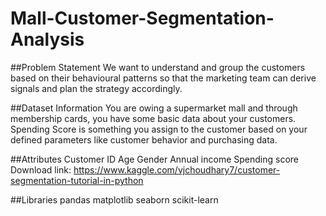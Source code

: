 # Mall-Customer-Segmentation-Analysis


##Problem Statement
We want to understand and group the customers based on their behavioural patterns so that the marketing team can derive signals and plan the strategy accordingly.

##Dataset Information
You are owing a supermarket mall and through membership cards, you have some basic data about your customers. Spending Score is something you assign to the customer based on your defined parameters like customer behavior and purchasing data.

##Attributes
Customer ID
Age
Gender
Annual income
Spending score
Download link: https://www.kaggle.com/vjchoudhary7/customer-segmentation-tutorial-in-python

##Libraries
pandas
matplotlib
seaborn
scikit-learn
